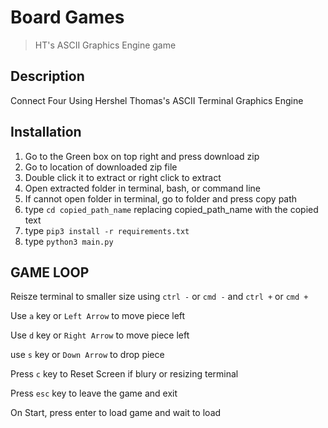 # **Board Games**
>HT's ASCII Graphics Engine game
## Description
Connect Four Using Hershel Thomas's ASCII Terminal Graphics Engine

## Installation
1. Go to the Green box on top right and press download zip
2. Go to location of downloaded zip file
3. Double click it to extract or right click to extract
4. Open extracted folder in terminal, bash, or command line
5. If cannot open folder in terminal, go to folder and press copy path
6. type `cd copied_path_name` replacing copied_path_name with the copied text
7. type `pip3 install -r requirements.txt`
8. type `python3 main.py`

## GAME LOOP
Reisze terminal to smaller size using `ctrl -` or `cmd -` and `ctrl +` or `cmd +`

Use `a` key or `Left Arrow` to move piece left

Use `d` key or `Right Arrow` to move piece left

use `s` key or `Down Arrow` to drop piece

Press `c` key to Reset Screen if blury or resizing terminal

Press `esc` key to leave the game and exit

On Start, press enter to load game and wait to load
